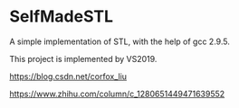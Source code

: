 # SelfMadeSTL
A simple implementation of STL, with the help of gcc 2.9.5.

This project is implemented by VS2019.

https://blog.csdn.net/corfox_liu

https://www.zhihu.com/column/c_1280651449471639552